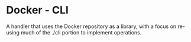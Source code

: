 # Docker - CLI

A handler that uses the Docker repository as a library, with a focus on
re-using much of the ./cli portion to implement operations.
